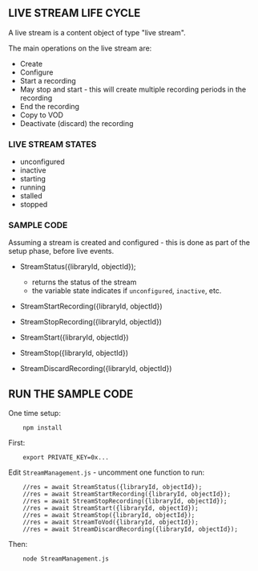 


## LIVE STREAM LIFE CYCLE

A live stream is a content object of type "live stream".

The main operations on the live stream are:

- Create
- Configure
- Start a recording
- May stop and start - this will create multiple recording periods in the recording
- End the recording
- Copy to VOD
- Deactivate (discard) the recording

### LIVE STREAM STATES

- unconfigured
- inactive
- starting
- running
- stalled
- stopped

### SAMPLE CODE

Assuming a stream is created and configured - this is done as part of the setup phase, before live events.

- StreamStatus({libraryId, objectId});
  - returns the status of the stream
  - the variable state indicates if `unconfigured`, `inactive`, etc.

- StreamStartRecording({libraryId, objectId})
- StreamStopRecording({libraryId, objectId})

- StreamStart({libraryId, objectId})
- StreamStop({libraryId, objectId})

- StreamDiscardRecording({libraryId, objectId})


## RUN THE SAMPLE CODE

One time setup:

```
    npm install
```

First:

```
    export PRIVATE_KEY=0x...
```

Edit `StreamManagement.js` - uncomment one function to run:


```
    //res = await StreamStatus({libraryId, objectId});
    //res = await StreamStartRecording({libraryId, objectId});
    //res = await StreamStopRecording({libraryId, objectId});
    //res = await StreamStart({libraryId, objectId});
    //res = await StreamStop({libraryId, objectId});
    //res = await StreamToVod({libraryId, objectId});
    //res = await StreamDiscardRecording({libraryId, objectId});
```

Then:

```
    node StreamManagement.js
```



